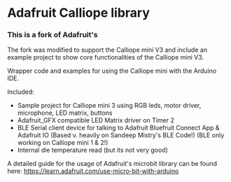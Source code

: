# Adafruit Calliope library

### This is a fork of Adafruit's
The fork was modified to support the Calliope mini V3 and include an example project to show core functionalities of the Calliope mini V3.

Wrapper code and examples for using the Calliope mini with the Arduino IDE.

Included: 

  * Sample project for Calliope mini 3 using RGB leds, motor driver, microphone, LED matrix, buttons
  * Adafruit_GFX compatible LED Matrix driver on Timer 2
  * BLE Serial client device for talking to Adafruit Bluefruit Connect App & Adafruit IO (Based v. heavily on Sandeep Mistry's BLE Code!) (BLE only working on Calliope mini 1 & 2!)
  * Internal die temperature read (but its not very good)

A detailed guide for the usage of Adafruit's microbit library can be found here: https://learn.adafruit.com/use-micro-bit-with-arduino
